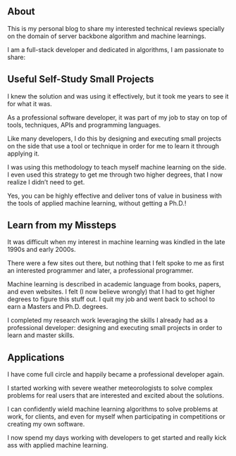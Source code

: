 ## About
This is my personal blog to share my interested technical reviews specially on the domain of server backbone algorithm and machine learnings.

I am a full-stack developer and dedicated in algorithms, I am passionate to share:

## Useful Self-Study Small Projects

I knew the solution and was using it effectively, but it took me years to see it for what it was.

As a professional software developer, it was part of my job to stay on top of tools, techniques, APIs and programming languages.

Like many developers, I do this by designing and executing small projects on the side that use a tool or technique in order for me to learn it through applying it.

I was using this methodology to teach myself machine learning on the side. I even used this strategy to get me through two higher degrees, that I now realize I didn’t need to get.

Yes, you can be highly effective and deliver tons of value in business with the tools of applied machine learning, without getting a Ph.D.!

## Learn from my Missteps

It was difficult when my interest in machine learning was kindled in the late 1990s and early 2000s.

There were a few sites out there, but nothing that I felt spoke to me as first an interested programmer and later, a professional programmer.


Machine learning is described in academic language from books, papers, and even websites. I felt (I now believe wrongly) that I had to get higher degrees to figure this stuff out. I quit my job and went back to school to earn a Masters and Ph.D. degrees.

I completed my research work leveraging the skills I already had as a professional developer: designing and executing small projects in order to learn and master skills.

## Applications

I have come full circle and happily became a professional developer again.

I started working with severe weather meteorologists to solve complex problems for real users that are interested and excited about the solutions.

I can confidently wield machine learning algorithms to solve problems at work, for clients, and even for myself when participating in competitions or creating my own software.

I now spend my days working with developers to get started and really kick ass with applied machine learning.
